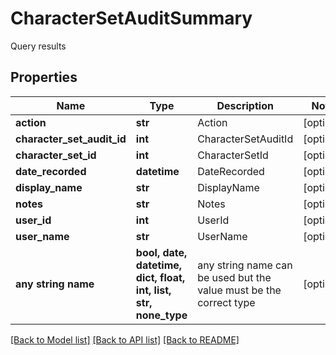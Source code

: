 # CharacterSetAuditSummary

Query results

## Properties
Name | Type | Description | Notes
------------ | ------------- | ------------- | -------------
**action** | **str** | Action | [optional] 
**character_set_audit_id** | **int** | CharacterSetAuditId | [optional] 
**character_set_id** | **int** | CharacterSetId | [optional] 
**date_recorded** | **datetime** | DateRecorded | [optional] 
**display_name** | **str** | DisplayName | [optional] 
**notes** | **str** | Notes | [optional] 
**user_id** | **int** | UserId | [optional] 
**user_name** | **str** | UserName | [optional] 
**any string name** | **bool, date, datetime, dict, float, int, list, str, none_type** | any string name can be used but the value must be the correct type | [optional]

[[Back to Model list]](../README.md#documentation-for-models) [[Back to API list]](../README.md#documentation-for-api-endpoints) [[Back to README]](../README.md)


